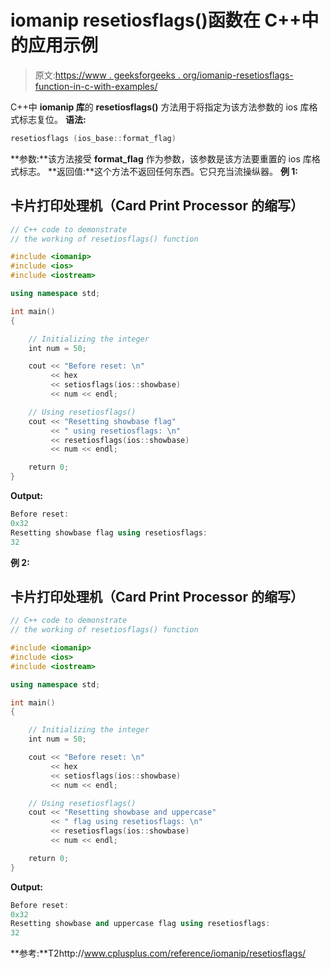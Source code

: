 # iomanip resetiosflags()函数在 C++中的应用示例

> 原文:[https://www . geeksforgeeks . org/iomanip-resetiosflags-function-in-c-with-examples/](https://www.geeksforgeeks.org/iomanip-resetiosflags-function-in-c-with-examples/)

C++中 **iomanip 库**的 **resetiosflags()** 方法用于将指定为该方法参数的 ios 库格式标志复位。
**语法:**

```cpp
resetiosflags (ios_base::format_flag)
```

**参数:**该方法接受 **format_flag** 作为参数，该参数是该方法要重置的 ios 库格式标志。
**返回值:**这个方法不返回任何东西。它只充当流操纵器。
**例 1:**

## 卡片打印处理机（Card Print Processor 的缩写）

```cpp
// C++ code to demonstrate
// the working of resetiosflags() function

#include <iomanip>
#include <ios>
#include <iostream>

using namespace std;

int main()
{

    // Initializing the integer
    int num = 50;

    cout << "Before reset: \n"
         << hex
         << setiosflags(ios::showbase)
         << num << endl;

    // Using resetiosflags()
    cout << "Resetting showbase flag"
         << " using resetiosflags: \n"
         << resetiosflags(ios::showbase)
         << num << endl;

    return 0;
}
```

**Output:** 

```cpp
Before reset: 
0x32
Resetting showbase flag using resetiosflags: 
32
```

**例 2:**

## 卡片打印处理机（Card Print Processor 的缩写）

```cpp
// C++ code to demonstrate
// the working of resetiosflags() function

#include <iomanip>
#include <ios>
#include <iostream>

using namespace std;

int main()
{

    // Initializing the integer
    int num = 50;

    cout << "Before reset: \n"
         << hex
         << setiosflags(ios::showbase)
         << num << endl;

    // Using resetiosflags()
    cout << "Resetting showbase and uppercase"
         << " flag using resetiosflags: \n"
         << resetiosflags(ios::showbase)
         << num << endl;

    return 0;
}
```

**Output:** 

```cpp
Before reset: 
0x32
Resetting showbase and uppercase flag using resetiosflags: 
32
```

**参考:**T2http://www.cplusplus.com/reference/iomanip/resetiosflags/